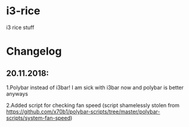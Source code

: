 # i3-rice
i3 rice stuff

# Changelog
## 20.11.2018: 

1.Polybar instead of i3bar! I am sick with i3bar now and polybar is better anyways
            
2.Added script for checking fan speed (script shamelessly stolen from https://github.com/x70b1/polybar-scripts/tree/master/polybar-scripts/system-fan-speed)
